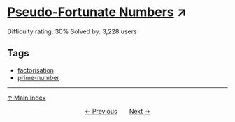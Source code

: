 # [Pseudo-Fortunate Numbers](https://projecteuler.net/problem=293) ↗️

Difficulty rating: 30%
Solved by: 3,228 users
## Tags

- [factorisation](../tags/factorisation.md)
- [prime-number](../tags/prime-number.md)



---

[↑ Main Index](../README.md)


<div align=center><a href='292.md'>← Previous</a> &nbsp;&nbsp; &nbsp;&nbsp;  <a href='294.md'>Next →</a></div>
